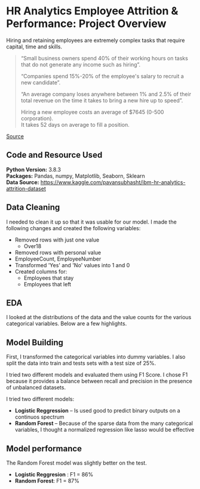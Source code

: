 # HR Analytics Employee Attrition & Performance: Project Overview


Hiring and retaining employees are extremely complex tasks that require capital, time and skills.
>
> “Small business owners spend 40% of their working hours on tasks that do not generate any income such as hiring”. 
>
> “Companies spend 15%-20% of the employee's salary to recruit a new candidate”.
>
> “An average company loses anywhere between 1% and 2.5% of their total revenue on the time it takes to bring a new hire up to speed”.
>
> Hiring a new employee costs an average of $7645 (0-500 corporation).  
> It takes 52 days on average to fill a position. 

[Source](https://toggl.com/blog/cost-of-hiring-an-employee)


## Code and Resource Used
**Python Version:** 3.8.3  
**Packages:** Pandas, numpy, Matplotlib, Seaborn, Sklearn  
**Data Source:** https://www.kaggle.com/pavansubhasht/ibm-hr-analytics-attrition-dataset  

## Data Cleaning
I needed to clean it up so that it was usable for our model. I made the following changes and created the following variables:
* Removed rows with just one value
    * Over18
* Removed rows with personal value
* EmployeeCount, EmployeeNumber
* Transformed 'Yes' and 'No' values into 1 and 0
* Created columns for:
    * Employees that stay
    * Employees that left

 ## EDA
 I looked at the distributions of the data and the value counts for the various categorical variables. Below are a few highlights.

## Model Building 

First, I transformed the categorical variables into dummy variables. I also split the data into train and tests sets with a test size of 25%.   

I tried two different models and evaluated them using F1 Score. I chose F1 because it provides a balance between recall and precision in the presence of unbalanced datasets.   

I tried two different models:
*	**Logistic Reggression** – Is used good to predict binary outputs on a continuos spectrum
*	**Random Forest** – Because of the sparse data from the many categorical variables, I thought a normalized regression like lasso would be effective

## Model performance
The Random Forest model was slightly better on the test. 
*	**Logistic Reggresion** : F1 = 86%
*	**Random Forest**: F1 = 87%
